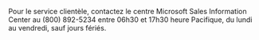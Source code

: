 Pour le service clientèle, contactez le centre Microsoft Sales Information Center au (800) 892-5234 entre 06h30 et 17h30 heure Pacifique, du lundi au vendredi, sauf jours fériés.

<!--HONumber=Oct16_HO1-->


